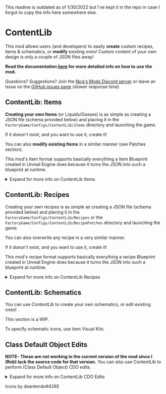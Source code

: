 This readme is outdated as of 1/30/2022 but I've kept it in the repo in case I forgot to copy the info here somewhere else.

# ContentLib

This mod allows users (and developers) to easily **create** custom recipes, items & schematics, or **modify** existing ones! Custom content of your own design is only a couple of JSON files away!

**Read the documentation [here](https://docs.ficsit.app/contentlib/latest/index.html) for more detailed info on how to use the mod.**

Questions? Suggestions? Join the [Nog's Mods Discord server](https://discord.gg/kcRmFxn89d) or leave an issue on the [GitHub issues page](https://github.com/Nogg-aholic/ContentLib/issues) (slower response time)

## ContentLib: Items

**Creating your own Items** (or Liquids/Gasses) is as simple as creating a JSON file (schema provided below) and placing it in the `FactoryGame/Configs/ContentLib/Items` directory and launching the game.

If it doesn't exist, and you want to use it, create it!

You can also **modify existing Items** in a similar manner (see Patches section).

This mod's Item format supports basically everything a Item Blueprint created in Unreal Engine does because it turns the JSON into such a blueprint at runtime.

<details>
<summary> Expand for more info on ContentLib Items </summary>

### Custom Item Example

Creating a new item is this simple, as long as you're fine with re-using meshes.

Below is an example of a freshly created Item and a screenshot of it within the game.

```json
{
  "Name": "Gold Too",
  "VisualKit": "Desc_OreGold_C",
  "Description" : "This is a new Item which re-uses the visuals of Caterium Ore!"
}
```

![New Item in game](https://i.imgur.com/T7OC3vq.jpg)

Remember that you still need a recipe somewhere that produces the item, or the game will not load it.

### File Patching Example (Modify/Overwrite existing Items)

In addition to creating new items, you can also use _ContentLib Items_ to modify existing items, both base-game items and those added by other mods.

The syntax for the item is mostly the same, but you must put an additional line at the start of the file to specify what item to overwrite - the item's blueprint path, and **the file goes in the `FactoryGame/Configs/ItemPatches` directory instead.**

You can find this blueprint path from a [reference list](https://github.com/Goz3rr/SatisfactorySaveEditor/blob/master/Reference%20Materials/Resources.txt), via a tool like [UModel](https://www.gildor.org/en/projects/umodel), or by looking a mod's source code (either online or ingame with [ContentInspector](https://ficsit.app/mod/F3gKrk7S5nbSBN)).

Below is an example modification of the base game's "Caterium Ore" item, which is named OreGold internally. With the power of ContentLib Items, you can [reveal who's really behind that mask](https://i.imgur.com/eawzrXv.png) - Gold Ore!

This example replaces the item name and description, but you can modify other fields, too.

```json
//Game/FactoryGame/Resource/RawResources/OreGold/Desc_OreGold.Desc_OreGold_C
{
  "Name": "Gold Ore",
  "Description" : "Surely not Caterium Ore. Couldn't be!"
}
```

Remember, since this is modifying an item not defined by ContentLib, it goes in `/ItemPatches` instead of `/Items`.

You can check the JSON schema linked below to find out what fields are optional and which are required.

### Writing your Own Items

In order to write your own Items, you will need the following:

* A text editor, preferably one that supports JSON Schema validation (like Visual Studio Code or Rider)
* If you want to _re-use existing (modded or vanilla) item icons and meshes_, the internal name of the item whose Visual Kit you want to re-use.
* If you want to use your own _icons_, PNG images for the icons.
* If you want to use your own _meshes_, an packaged mod with those files contained within (the reasoning for this is explained further down).
* A way to define a recipe for obtaining your item, either via a mod, or via [ContentLib Recipes](https://ficsit.app/mod/5ak7eHymSNw4YN)

First, an explanation of the JSON schema, which documents the structure of the Items.

#### JSON Schema

The format of item definition JSON files follows a [JSON Schema](https://json-schema.org/), a helpful template that both explains the structure of the file and allows your favorite editors to automatically check your syntax for you. The schema itself is human-readable, so you can also read it to learn the Item file format.

You can use [Visual Studio Code](https://youtu.be/m30JiCuW42U), [any JetBrains editor](https://www.jetbrains.com/help/idea/json.html#ws_json_schema_add_custom), or more, to get automatic suggestions and see the documentation as you write. Those links go to documentation on how to set it up.

**View the Item json schema on GitHub [here](https://raw.githubusercontent.com/Nogg-aholic/ContentLib_Items/master/FContentLib_Item.json).**

#### Visual Kits

_ContentLib Items_ introduces the concept of Visual Kits to prevent having to deal with long, verbose blueprint paths in Item definitions.

Visual Kits are automatically generated at Runtime for every pre-existing Item (including those from other mods) and can be accessed by using the ClassName of the item.

Below is an example Visual Kit that reuses properties of the base-game Water resource.

```json
{
  "Mesh": "/Game/FactoryGame/Resource/Parts/PackagedWater/SM_PackedWater_01.SM_PackedWater_01",
  "BigIcon": "/Game/FactoryGame/Resource/RawResources/Water/UI/LiquidWater_Pipe_512.LiquidWater_Pipe_512",
  "SmallIcon": "/Game/FactoryGame/Resource/RawResources/Water/UI/LiquidWater_Pipe_256.LiquidWater_Pipe_256",
  "FluidColor":
  {
    "r": 122,
    "g": 176,
    "b": 212,
    "a": 255
  },
  "GasColor":
  {
    "r": 122,
    "g": 176,
    "b": 212,
    "a": 255
  }
}
```

As with the Item schema, all Fields are optional.

If a Json file using this Schema is placed in the Folder `FactoryGame/Configs/ContentLib/VisualKits`, the name of this file can be used by all Item definitions, and is preferred over any existing definitions of the same name (meaning base-game visual kits will be overwritten).

If this file was named `CustomWater.json`, then the Visual Kit could be used in Item definitions via the name "CustomWater".

**View the VisualKit json schema on GitHub [here](https://raw.githubusercontent.com/Nogg-aholic/ContentLib_Items/master/FContentLib_ItemVisualKit.json).**

#### Writing Your Items

After setting up your text editor, go ahead and copy in the "Example Starter Item" from above.

Next, you need to find the ClassName of the exiting item you want to copy. These names are part of the 'blueprint path' of the items in the game's files. Thankfully, this mod will automatically resolve part of the blueprint path into the full name, saving you from having to type out the full name. You can exclude the "_C" from the end as well. More info on how this works can be found in the "The Inner Workings" section.

You can find these blueprint path from a [reference list](https://github.com/Goz3rr/SatisfactorySaveEditor/tree/master/Reference%20Materials), via a tool like [UModel](https://www.gildor.org/en/projects/umodel), browsing around in the SML starter project, or by looking a mod's source code (either online or ingame with [ContentInspector](https://ficsit.app/mod/F3gKrk7S5nbSBN)).

Use the values you've selected and the example item above to define your own Item, then place the json file in the `FactoryGame/Configs/Items` directory.

You have created an item, but there is no way to obtain it yet. You can use [ContentLib Recipes](https://ficsit.app/mod/5ak7eHymSNw4YN) to easily create recipes with which your Items can be obtained.

Now that you have an item and a recipe to obtain it with, launch the game and check it out.

If you've done everything correctly, you should see your Item.

#### Tracking Down Errors

If an error is encountered while loading a Items, the mod will print error information to the SML console and your log files. To see the SML console, turn on `consoleWindow` in your configs. You can find info on how to do that [here](https://docs.ficsit.app/satisfactory-modding/latest/SMLConfiguration.html). You can find your log files in your Local AppData directory, ex. `AppData\Local\FactoryGame\Saved\Logs`.

#### Why do I need to package my own mod to use custom textures and meshes?

Unreal Engine expects materials and meshes to be in a very specific cooked format in order for use. This preparation step is unavoidable. The simplest way to prepare your files for usage is to package them using the same method used to package a mod.

#### Why do I need to use [ContentLib Recipes](https://ficsit.app/mod/5ak7eHymSNw4YN) so that I can obtain my item? Can't I just spawn it in?

As a performance measure, an Item is generally not available in Satisfactory unless a Recipe exists to register it. When you create a new item with _ContentLib Items_, there are no Recipes that produce it, so the game does not know to register it as existing. Writing a recipe with [ContentLib Recipes](https://ficsit.app/mod/5ak7eHymSNw4YN) is the simplest way to create a recipe for it. Depending on how your item spawning mod locates items, it may or may not be able to find this otherwise hidden item and register it for you.

#### Why do Item overwrites need the blueprint path?

The reason is simple:

* This Item may not be loaded when it isn't added by a Registered Recipe at this point.
* There is no way to "Find" it by name without loading *everything*.

Therefore, this mod uses a Blueprint Path here to reliably load the Item to be Patched.

#### Why is the blueprint path not part of the Json itself?

* The step of turning the raw text into JSON is skipped when the item class fails to load to improve performance.
* Putting the path inside of the JSON would have forced this Mod to do the conversion step earlier.
* Even if it were part of the JSON, it has no actual value for the Items themselves, just for the mod figuring out what to overwrite. The path resolves to either a useless nullptr or a valid pointer with no further usefulness.

### For Mod Developers

You can use  _ContentLib Items_ to define the Items for your own mods.
You can use  [_ContentLib Recipes_](https://ficsit.app/mod/5ak7eHymSNw4YN) to define the Recipes for your own mods.

This makes it easy for end users to configure recipes to their own balance preferences, and can help you quickly create recipes or Items if you want to automatically generate them from another source.

You can follow the examples below to load recipes or Items from your mod's own directories, or create and register recipes from strings alone, or whatever you'd like!

Make sure that you list `ContentLib` as a required dependency of your own mod, and follow the directions [here](https://docs-dev.ficsit.app/satisfactory-modding/latest/Development/BeginnersGuide/Adding_Ingame_Mod_Icon.html) to be sure that any json files you include in your mod files get packed into your final mod.
</details>

## ContentLib: Recipes

Creating your own recipes is as simple as creating a JSON file
(schema provided below) and placing it in the `FactoryGame/Configs/ContentLib/Recipes`
or the `FactoryGame/Configs/ContentLib/RecipePatches` directory and launching the game.

You can also overwrite any recipe in a very similar manner.

If it doesn't exist, and you want to use it, create it!

This mod's recipe format supports basically everything a recipe Blueprint created in Unreal Engine does because it turns the JSON into such a blueprint at runtime.

<details>
<summary> Expand for more info on ContentLib Recipes </summary>

### Example Recipe

Below is an example recipe and a screenshot of it within the Item Codex in game.

```json
{
  "Name": "BioFuel",
  "Ingredients": [
    {
      "Item": "Coal",
      "Amount": 1
    }
  ],
  "Products": [
    {
      "Item": "Biofuel",
      "Amount": 10
    }
  ],
  "ManufacturingDuration": 1,
  "ProducedIn":["ConstructorMk1"],
  "UnlockedBy":["Schematic_1-1"]
}
```

![Recipe](https://i.imgur.com/ZUl6Mc5.png "Recipe")

### Example Complex Recipe

Here's an example recipe for the Blender made by McGalleon.

```json
{
  "Name": "Synthetic Crystal",
  "Ingredients": [
    {
      "Item": "Desc_RawQuartz",
      "Amount": 16
    },
    {
      "Item": "Desc_QuartzCrystal",
      "Amount": 7
    },
    {
      "Item": "Desc_Water",
      "Amount": 4800
    }
  ],
  "Products": [
    {
      "Item": "Desc_QuartzCrystal",
      "Amount": 20
    }
  ],
  "ManufacturingDuration": 8,
  "ProducedIn": ["Build_Blender"],
  "UnlockedBy": ["Schematic_1-1"]
}
```

![Blender example ingame](https://cdn.discordapp.com/attachments/771801486828896260/863510909476143184/unknown.png)

### File Patching Example (Overwrite other recipes)

In addition to creating new recipes, you can also use _ContentLib Recipes_ to modify existing recipes, both base-game recipes and those added by other mods.

The syntax for the recipe is the exact same, but you must put an additional line at the start of the file to specify what recipe to overwrite - the recipe's blueprint path.

You can find this blueprint path from a [reference list](https://github.com/Goz3rr/SatisfactorySaveEditor/blob/master/Reference%20Materials/Recipes.txt), via a tool like [UModel](https://www.gildor.org/en/projects/umodel), or by looking a mod's source code (either online or ingame with [ContentInspector](https://ficsit.app/mod/F3gKrk7S5nbSBN)).

Below is an example modification of the base game's Biofuel recipe.

**Important note --**
Different to Recipes that should be created, Recipe Patches belong into a Folder with this Path: `FactoryGame/Configs/RecipePatches`

```json
//Game/FactoryGame/Recipes/Constructor/Recipe_Biofuel.Recipe_Biofuel_C
{
  "Name": "BioFuel Override",
  "Ingredients": [
    {
      "Item": "Coal",
      "Amount": 1
    }
  ],
  "Products": [
    {
      "Item": "Biofuel",
      "Amount": 10
    }
  ]
}
```

### Writing Your Own Recipes

#### Example Starter Recipe

Most of your recipes will follow the JSON structure below:

```json
{
  "$schema": "https://raw.githubusercontent.com/Nogg-aholic/ContentLib_Recipes/master/FContentLib_Recipe.json",
  "Ingredients": [
    {
      "Item": "Coal",
      "Amount": 1 
    }
  ],
  "Products": [
    {
      "Item": "Coal",
      "Amount": 1
    }
  ],
  "ManufacturingDuration": 1,
  "ProducedIn": [
    "Build_ConstructorMk1"
  ],
  "UnlockedBy": [
    "Schematic_1-1"
  ]
}
```

You can check the JSON schema linked above to find out what fields are optional and which are required. There are a lot more fields on offer, such as the variable power settings for the Particle Accelerator.

For example, you could leave out the `UnlockedBy` field, but the recipe would not be accessible without some other code to register it. An example of a minimal recipe is presented below.

<details>
<summary> Minimum valid recipe (still needs registration by another mod) </summary>

```json
{
  "Ingredients": [
    {
      "Item": "Coal",
      "Amount": 1 
    }
  ],
  "Products": [
    {
      "Item": "Coal",
      "Amount": 1
    }
  ],
  "ProducedIn": [
    "Build_ConstructorMk1"
  ]
}
```

</details>

In order to write your own recipes, you will need the following:

1. A text editor, preferably one that supports JSON Schema validation (like Visual Studio Code or Rider)
1. The internal names of the ingredients and products in your recipe
1. The internal name of the building(s) that can use your recipe
1. The internal name of the schematic that will unlock your recipe

First, an explanation of the JSON schema, which documents the structure of the recipes.

#### JSON Schema

The format of recipe json files follows a [JSON Schema](https://json-schema.org/), a helpful template that both explains the structure of the file and allows your favorite editors to automatically check your syntax for you. The schema itself is human-readable, so you can also read it to learn the recipe file format.

You can use [Visual Studio Code](https://youtu.be/m30JiCuW42U), [any JetBrains editor](https://www.jetbrains.com/help/idea/json.html#ws_json_schema_add_custom), or more, to get automatic suggestions and see the documentation as you write. Those links go to documentation on how to set it up.

**View the Recipe json schema on GitHub [here](https://raw.githubusercontent.com/Nogg-aholic/ContentLib_Recipes/master/FContentLib_Recipe.json).**

#### Writing Your Recipe

After setting up your text editor, go ahead and create a new file called `Recipe_YourNameHere.json` and copy in the "Example Starter Recipe" from above.

It is important that your recipe name is formatted in this way because the file name will become the internal recipe blueprint name once the recipe is loaded.

Override names do not need to follow any specific pattern, as they are modifying an existing asset as opposed to creating a new one.

Next, you need to find the item, building, and schematic names. These names are part of the 'blueprint path' of the items in the game's files. Thankfully, this mod will automatically resolve part of the blueprint path into the full name, saving you from having to type out the full name. You can exclude the "_C" from the end as well. More info on how this works can be found in the "The Inner Workings" section.

You can find these blueprint path from a [reference list](https://github.com/Goz3rr/SatisfactorySaveEditor/tree/master/Reference%20Materials), via a tool like [UModel](https://www.gildor.org/en/projects/umodel), browsing around in the SML starter project, or by looking a mod's source code (either online or ingame with [ContentInspector](https://ficsit.app/mod/F3gKrk7S5nbSBN)).

Watch out - if you're using fluids in your recipes, you need to multiply the item count by 1000,  Each fluid 'item' in Satisfactory is small interval, which allows for decimal values of fluid in-game. For example, if you want a recipe to consume 4.8 Fuel per operation, you will need to use `Item` name `Desc_LiquidFuel` and an `Amount` of 4800.

Here are a few Vanilla building names:

* Constructor : Build_ConstructorMk1
* Assembler : Build_AssemblerMk1
* Foundry : Build_FoundryMk1
* Manufacturer : Build_ManufacturerMk1
* Blender: Build_Blender

Schematic names for HUB milestones will generally follow the format `Schematic_1-1`, but you can find out specific ones via the approaches described above.

Use the values you've selected and the example recipe above to create your recipe, then place it in the `FactoryGame/Configs/ContentLib/Recipes` directory and launch the game to try it out. If you've done everything correctly, you should see your recipe unlocked by the schematic you specified, and you can use it in the machines you added to ProducedIn.

#### Tracking Down Errors

If an error is encountered while loading a recipe, the mod will print error information to the SML console and your log files. To see the SML console, turn on `consoleWindow` in your configs. You can find info on how to do that [here](https://docs.ficsit.app/satisfactory-modding/latest/SMLConfiguration.html). You can find your log files in your Local AppData directory, ex. `AppData\Local\FactoryGame\Saved\Logs`.

##### Common Errors

* Nothing showing up at all in the logs
  * Make sure your recipes are in the `FactoryGame/Configs/ContentLib/Recipes` directory.
* `Wrong Naming Convention ! "Recipe" expected followed by a Name`
  * Your recipe file should be names like this: `Recipe_YourNameHere.json`

### The Inner Workings

#### How does resolving Item names work?

Items are resolved by comparing the supplied Item name against existing Item ClassNames in the game. The first match the mod finds will be used.

Watch out for ambiguity with Class Names! Sometimes items can have very similar names. Be as specific as possible with the name to avoid problems with this.

Class Names have a '_C' suffix when they have been generated by a Blueprint. The "_C" suffix, as well as the naming-convention related "Build" or "Desc" prefix, is optional for this mod.

#### Why do recipe overwrites need the blueprint path?

The reason is simple:

* This Recipe may not be loaded when it isn't added by a Registered Schematic at this point.
* There is no way to "Find" it by name without loading *everything*.

Therefore, this mod uses a Blueprint Path here to reliably load the Recipe to be Patched.

#### Why is the blueprint path not part of the Json itself?

* The step of turning the raw text into JSON is skipped when the recipe class fails to load to improve performance.
* Putting the path inside of the JSON would have forced this Mod to do the conversion step earlier.
* Even if it were part of the JSON, it has no actual value for the Recipes themselves, just for the mod figuring out what to overwrite. The path resolves to either a useless nullptr or a valid pointer with no further usefulness.

### For Mod Developers

You can use  _ContentLib Recipes_ to define the recipes for your own mods.

This makes it easy for end users to configure recipes to their own balance preferences, and can help you quickly create recipes if you want to automatically generate them from another source.

`Mods/<Mod reference>/ContentLib/Recipes`

`Mods/<Mod reference>/ContentLib/RecipePatches`

are also included in the Search for Files. That means you can bundle your Recipes and Patches into a Mod without any Pak or Binary Files!

You can follow the examples below to load recipes from your mod's own custom directories, or create and register recipes from strings alone, or whatever you'd like!

Make sure that you list `ContentLib` as a required or optional dependency of your own mod, and follow the directions [here](https://docs-dev.ficsit.app/satisfactory-modding/latest/Development/BeginnersGuide/Adding_Ingame_Mod_Icon.html) to be sure that any json files you include in your mod files get packed into your final mod.

![Guide](https://i.imgur.com/p5TgndI.png "Guide")

</details>

## ContentLib: Schematics

You can use _ContentLib_ to create your own schematics, or edit existing ones!

This section is a WIP.

To specify schematic icons, use item Visual Kits.

## Class Default Object Edits

**NOTE- These are not working in the current version of the mod since I (Rob) lack the source code for that version.** You can also use ContentLib to perform (Class Default Object) CDO edits.

<details>
<summary> Expand for more info on ContentLib CDO Edits </summary>

Path for CDO Files : `Configs/ContentLib/CDO`

### Examples

```json
{
  "Class": "/Game/FactoryGame/Resource/Parts/GoldIngot/Desc_GoldIngot.Desc_GoldIngot_C",
  "Edits": [
    {
      "Property": "mDisplayName",
      "Value": "Gold Ingot"
    },
    {
      "Property": "mInventoryIcon",
      "Value": {
        "ImageSize": {
          "X": 255,
          "Y": 255
        },
        "Margin": {
          "Left": 0,
          "Top": 0,
          "Right": 0,
          "Bottom": 0
        },
        "TintColor": {
          "SpecifiedColor": {
            "R": 1,
            "G": 1,
            "B": 1,
            "A": 2
          },
          "ColorUseRule": 0
        }
      }
    }
  ]
}
```

```json
{
  "Class": "/Game/FactoryGame/Recipes/Blender/Recipe_FusedModularFrame.Recipe_FusedModularFrame_C",
  "Edits": [
    {
      "Property": "mIngredients",
      "Value": [
        {
          "ItemClass": "/Game/FactoryGame/Resource/Parts/ModularFrameHeavy/Desc_ModularFrameHeavy.Desc_ModularFrameHeavy_C",
          "Amount": 643
        },
        {
          "ItemClass": "/Game/FactoryGame/Resource/Parts/AluminumCasing/Desc_AluminumCasing.Desc_AluminumCasing_C",
          "Amount": 245
        },
        {
          "ItemClass": "/Game/FactoryGame/Resource/RawResources/NitrogenGas/Desc_NitrogenGas.Desc_NitrogenGas_C",
          "Amount": 123
        }
      ]
    }
  ]
}
```

```json
{
  "Class": "/Game/FactoryGame/-Shared/Material/MI_Factory_Base_01.MI_Factory_Base_01",
  "Edits": [
    {
      "Property": "Parent",
      "Value": "/AdaptingGenerators/Assets/MM_FactoryCopy.MM_FactoryCopy"
    }
  ]
}
```

</details>

Icons by deantendo#4265
